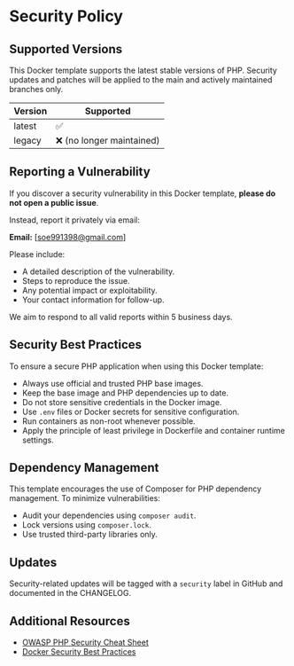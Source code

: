 # Security Policy

## Supported Versions

This Docker template supports the latest stable versions of PHP. Security updates and patches will be applied to the main and actively maintained branches only.

| Version | Supported          |
|---------|--------------------|
| latest  | ✅                 |
| legacy  | ❌ (no longer maintained) |

## Reporting a Vulnerability

If you discover a security vulnerability in this Docker template, **please do not open a public issue**.

Instead, report it privately via email:

**Email:** [soe991398@gmail.com]

Please include:
- A detailed description of the vulnerability.
- Steps to reproduce the issue.
- Any potential impact or exploitability.
- Your contact information for follow-up.

We aim to respond to all valid reports within 5 business days.

## Security Best Practices

To ensure a secure PHP application when using this Docker template:
- Always use official and trusted PHP base images.
- Keep the base image and PHP dependencies up to date.
- Do not store sensitive credentials in the Docker image.
- Use `.env` files or Docker secrets for sensitive configuration.
- Run containers as non-root whenever possible.
- Apply the principle of least privilege in Dockerfile and container runtime settings.

## Dependency Management

This template encourages the use of Composer for PHP dependency management. To minimize vulnerabilities:
- Audit your dependencies using `composer audit`.
- Lock versions using `composer.lock`.
- Use trusted third-party libraries only.

## Updates

Security-related updates will be tagged with a `security` label in GitHub and documented in the CHANGELOG.

## Additional Resources

- [OWASP PHP Security Cheat Sheet](https://cheatsheetseries.owasp.org/cheatsheets/PHP_Security_Cheat_Sheet.html)
- [Docker Security Best Practices](https://docs.docker.com/engine/security/security/)


